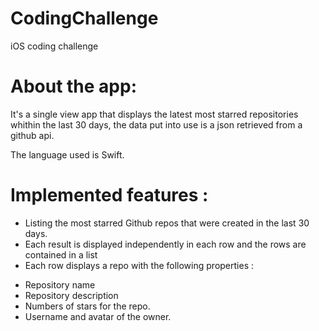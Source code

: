 # CodingChallenge
iOS coding challenge

# About the app:

It's a single view app that displays the latest most starred repositories whithin the last 30 days, the data put into use is  a json retrieved from a github api.

The language used is Swift.


# Implemented features :
- Listing the most starred Github repos that were created in the last 30 days.
- Each result is displayed independently in each row and the rows are contained in a list
- Each row displays a repo with the following properties :
+ Repository name
+ Repository description
+ Numbers of stars for the repo.
+ Username and avatar of the owner.

